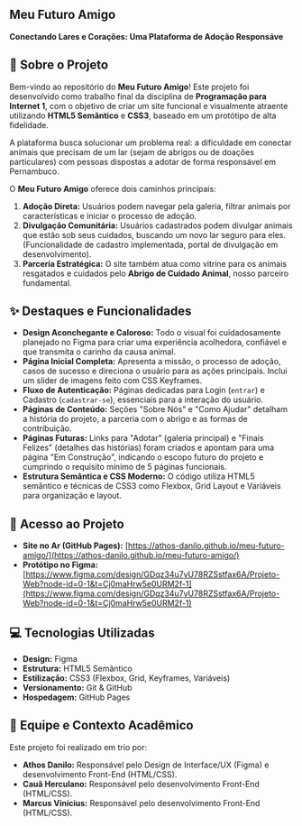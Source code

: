 ## Meu Futuro Amigo

**Conectando Lares e Corações: Uma Plataforma de Adoção Responsáve**

## 🌟 Sobre o Projeto

Bem-vindo ao repositório do **Meu Futuro Amigo**! Este projeto foi desenvolvido como trabalho final da disciplina de **Programação para Internet 1**, com o objetivo de criar um site funcional e visualmente atraente utilizando **HTML5 Semântico** e **CSS3**, baseado em um protótipo de alta fidelidade.

A plataforma busca solucionar um problema real: a dificuldade em conectar animais que precisam de um lar (sejam de abrigos ou de doações particulares) com pessoas dispostas a adotar de forma responsável em Pernambuco.

O **Meu Futuro Amigo** oferece dois caminhos principais:
1.  **Adoção Direta:** Usuários podem navegar pela galeria, filtrar animais por características e iniciar o processo de adoção.
2.  **Divulgação Comunitária:** Usuários cadastrados podem divulgar animais que estão sob seus cuidados, buscando um novo lar seguro para eles. (Funcionalidade de cadastro implementada, portal de divulgação em desenvolvimento).
3.  **Parceria Estratégica:** O site também atua como vitrine para os animais resgatados e cuidados pelo **Abrigo de Cuidado Animal**, nosso parceiro fundamental.

## ✨ Destaques e Funcionalidades

* **Design Aconchegante e Caloroso:** Todo o visual foi cuidadosamente planejado no Figma para criar uma experiência acolhedora, confiável e que transmita o carinho da causa animal.
* **Página Inicial Completa:** Apresenta a missão, o processo de adoção, casos de sucesso e direciona o usuário para as ações principais. Inclui um slider de imagens feito com CSS Keyframes.
* **Fluxo de Autenticação:** Páginas dedicadas para Login (`entrar`) e Cadastro (`cadastrar-se`), essenciais para a interação do usuário.
* **Páginas de Conteúdo:** Seções "Sobre Nós" e "Como Ajudar" detalham a história do projeto, a parceria com o abrigo e as formas de contribuição.
* **Páginas Futuras:** Links para "Adotar" (galeria principal) e "Finais Felizes" (detalhes das histórias) foram criados e apontam para uma página "Em Construção", indicando o escopo futuro do projeto e cumprindo o requisito mínimo de 5 páginas funcionais.
* **Estrutura Semântica e CSS Moderno:** O código utiliza HTML5 semântico e técnicas de CSS3 como Flexbox, Grid Layout e Variáveis para organização e layout.

## 🚀 Acesso ao Projeto

* **Site no Ar (GitHub Pages):** [https://athos-danilo.github.io/meu-futuro-amigo/](https://athos-danilo.github.io/meu-futuro-amigo/)
* **Protótipo no Figma:** [https://www.figma.com/design/GDqz34u7yU78RZSstfax6A/Projeto-Web?node-id=0-1&t=Cj0maHrw5e0URM2f-1](https://www.figma.com/design/GDqz34u7yU78RZSstfax6A/Projeto-Web?node-id=0-1&t=Cj0maHrw5e0URM2f-1)

## 💻 Tecnologias Utilizadas

* **Design:** Figma
* **Estrutura:** HTML5 Semântico
* **Estilização:** CSS3 (Flexbox, Grid, Keyframes, Variáveis)
* **Versionamento:** Git & GitHub
* **Hospedagem:** GitHub Pages

## 👥 Equipe e Contexto Acadêmico

Este projeto foi realizado em trio por:

* **Athos Danilo:** Responsável pelo Design de Interface/UX (Figma) e desenvolvimento Front-End (HTML/CSS).
* **Cauã Herculano:** Responsável pelo desenvolvimento Front-End (HTML/CSS).
* **Marcus Vinícius:** Responsável pelo desenvolvimento Front-End (HTML/CSS).



